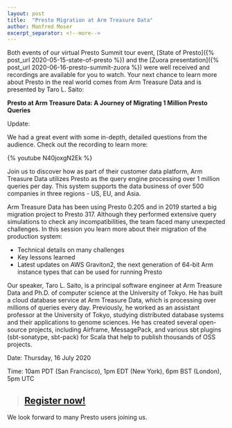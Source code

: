 ```yaml
---
layout: post
title:  "Presto Migration at Arm Treasure Data"
author: Manfred Moser
excerpt_separator: <!--more-->
---
```


Both events of our virtual Presto Summit tour event,
[State of Presto]({% post_url 2020-05-15-state-of-presto %}) and the
[Zuora presentation]({% post_url 2020-06-16-presto-summit-zuora %})
were well received and recordings are available for you to watch. Your next
chance to learn more about Presto in the real world comes from Arm Treasure
Data and is presented by Taro L. Saito:

**Presto at Arm Treasure Data: A Journey of Migrating 1 Million Presto Queries**


Update:

We had a great event with some in-depth, detailed questions from the audience.
Check out the recording to learn more:

{% youtube N40joxgN2Ek %}

<!--more-->

Join us to discover how as part of their customer data platform, Arm Treasure
Data utilizes Presto as the query engine processing over 1 million queries per
day. This system supports the data business of over 500 companies in three
regions - US, EU, and Asia. 

Arm Treasure Data has been using Presto 0.205 and in 2019 started a big
migration project to Presto 317. Although they performed extensive query
simulations to check any incompatibilities, the team faced many unexpected challenges.
In this session you learn more about their migration of the production system:

* Technical details on many challenges
* Key lessons learned
* Latest updates on AWS Graviton2, the next generation of 64-bit Arm instance
  types that can be used for running Presto

Our speaker, Taro L. Saito, is a principal software engineer at Arm Treasure
Data and Ph.D. of computer science at the University of Tokyo. He has built a
cloud database service at Arm Treasure Data, which is processing over millions
of queries every day. Previously, he worked as an assistant professor at the
University of Tokyo, studying distributed database systems and their
applications to genome sciences. He has created several open-source projects,
including Airframe, MessagePack, and various sbt plugins (sbt-sonatype,
sbt-pack) for Scala that help to publish thousands of OSS projects.

Date: Thursday, 16 July 2020

Time: 10am PDT (San Francisco), 1pm EDT (New York), 6pm BST (London), 5pm UTC

> ## [Register now!](https://bit.ly/38wrS80)

We look forward to many Presto users joining us.

